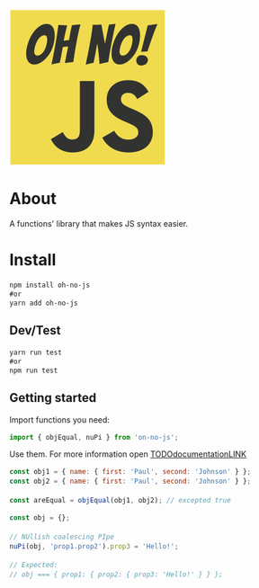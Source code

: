 <img src="./oh-no-js.svg" />

# About
A functions' library that makes JS syntax easier.

# Install
```shell
npm install oh-no-js
#or
yarn add oh-no-js
```

## Dev/Test
```shell
yarn run test
#or
npm run test
```

## Getting started
Import functions you need:
```javascript
import { objEqual, nuPi } from 'on-no-js';
```

Use them. For more information open [TODOdocumentationLINK](documentationLink)
```javascript
const obj1 = { name: { first: 'Paul', second: 'Johnson' } };
const obj2 = { name: { first: 'Paul', second: 'Johnson' } };

const areEqual = objEqual(obj1, obj2); // excepted true
```

```javascript
const obj = {};

// NUllish coalescing PIpe
nuPi(obj, 'prop1.prop2').prop3 = 'Hello!';

// Expected:
// obj === { prop1: { prop2: { prop3: 'Hello!' } } };
```